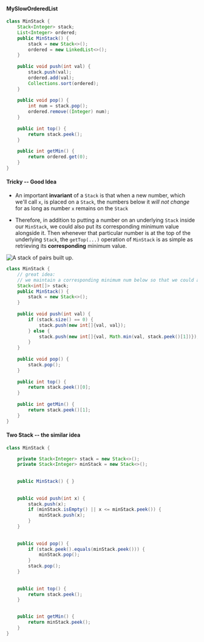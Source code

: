 #### MySlowOrderedList

```java
class MinStack {
    Stack<Integer> stack;
    List<Integer> ordered;
    public MinStack() {
        stack = new Stack<>();
        ordered = new LinkedList<>();
    }
    
    public void push(int val) {
        stack.push(val);
        ordered.add(val);
        Collections.sort(ordered);
    }
    
    public void pop() {
        int num = stack.pop();
        ordered.remove((Integer) num);
    }
    
    public int top() {
        return stack.peek();
    }
    
    public int getMin() {
        return ordered.get(0);
    }
}
```

#### Tricky -- Good Idea

* An important **invariant** of a `Stack` is that when a new number, which we'll call `x`, is placed on a `Stack`, the numbers below it *will not change* for as long as number `x` remains on the `Stack`

* Therefore, in addition to putting a number on an underlying `Stack` inside our `MinStack`, we could also put its corresponding minimum value alongside it. Then whenever that particular number is at the top of the underlying `Stack`, the `getTop(...)` operation of `MinStack` is as simple as retrieving its **corresponding** minimum value.

![A stack of pairs built up.](https://leetcode.com/problems/min-stack/Figures/155/stack_with_mins.png)

```java
class MinStack {
    // great idea:
    // we maintain a corresponding minimum num below so that we could always know the minumum number so far
    Stack<int[]> stack;
    public MinStack() {
        stack = new Stack<>();
    }
    
    public void push(int val) {
        if (stack.size() == 0) {
            stack.push(new int[]{val, val});
        } else {
            stack.push(new int[]{val, Math.min(val, stack.peek()[1])});
        }        
    }
    
    public void pop() {
        stack.pop();
    }
    
    public int top() {
        return stack.peek()[0];
    }
    
    public int getMin() {
        return stack.peek()[1];
    }
}
```

#### Two Stack -- the similar idea

```java
class MinStack {

    private Stack<Integer> stack = new Stack<>();
    private Stack<Integer> minStack = new Stack<>();
    
    
    public MinStack() { }
    
    
    public void push(int x) {
        stack.push(x);
        if (minStack.isEmpty() || x <= minStack.peek()) {
            minStack.push(x);
        }
    }
    
    
    public void pop() {
        if (stack.peek().equals(minStack.peek())) {
            minStack.pop();
        }
        stack.pop();
    }
    
    
    public int top() {
        return stack.peek();
    }

    
    public int getMin() {
        return minStack.peek();
    }
}
```

